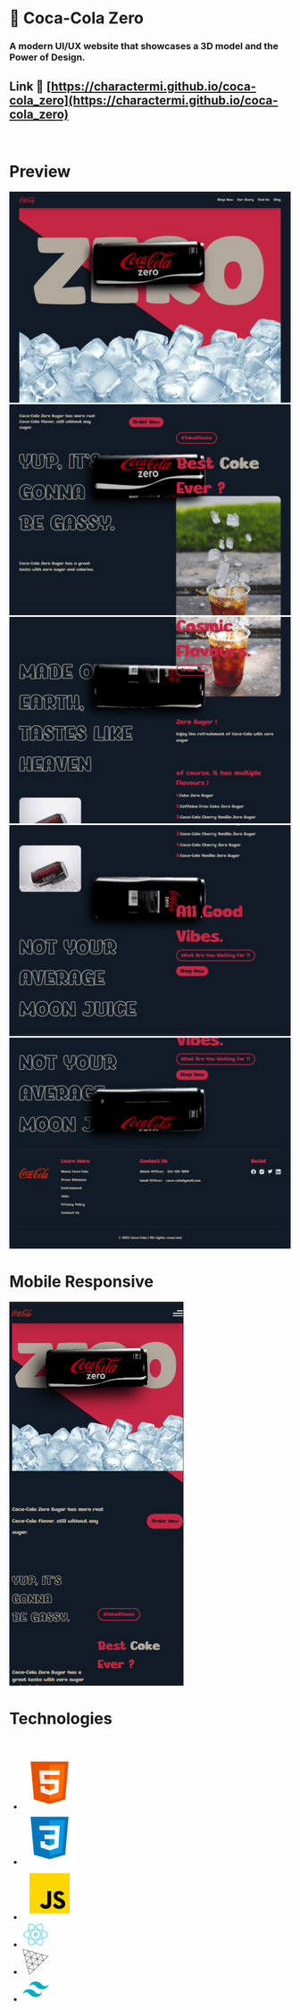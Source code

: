 # 🥤 Coca-Cola Zero

### A modern UI/UX website that showcases a 3D model and the Power of Design.

## Link 🔗 [https://charactermi.github.io/coca-cola_zero](https://charactermi.github.io/coca-cola_zero)

<br />

# Preview

<img src="./preview_images/coca-cola_first.png" alt="first" />
<img src="./preview_images/coca-cola_second.png" alt="second" />
<img src="./preview_images/coca-cola_third.png" alt="third" />
<img src="./preview_images/coca-cola_fourth.png" alt="fourth" />
<img src="./preview_images/coca-cola_fifth.png" alt="fifth" />

<br />

# Mobile Responsive

<img src="./preview_images/coca-cola_responsive.png" alt="responsive" />

# Technologies

<br />

<ul>
    <li>
        <img src="https://github.com/characterMi/characterMi/raw/main/technologies/icons8-html.svg" alt="HTML" />
    </li>
    <li>
        <img src="https://github.com/characterMi/characterMi/raw/main/technologies/icons8-css.svg" alt="Css" />
    </li>
    <li>
        <img src="https://github.com/characterMi/characterMi/raw/main/technologies/icons8-js.svg" alt="Js" />
    </li>
    <li>
        <img src="https://github.com/characterMi/characterMi/raw/main/technologies/icons8-react-native.svg" width="46" height="46" alt="React" />
    </li>
    <li>
        <img src="https://github.com/characterMi/characterMi/raw/main/technologies/threeJs-icon.png" width="46" height="46" alt="three.js" />
    </li>
    <li>
        <img src="https://github.com/characterMi/characterMi/raw/main/technologies/tailwind.svg" width="46" height="46" alt="Tailwind" />
    </li>
</ul>